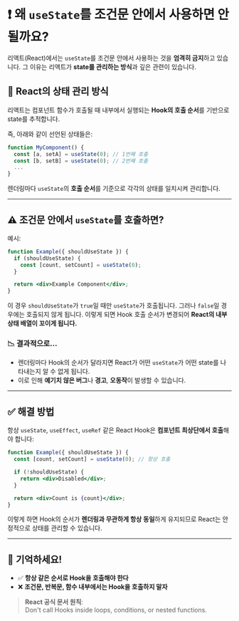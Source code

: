 # ❗ 왜 `useState`를 조건문 안에서 사용하면 안 될까요?

리액트(React)에서는 `useState`를 조건문 안에서 사용하는 것을 **엄격히 금지**하고 있습니다. 그 이유는 리액트가 **state를 관리하는 방식**과 깊은 관련이 있습니다.

## 📌 React의 상태 관리 방식

리액트는 컴포넌트 함수가 호출될 때 내부에서 실행되는 **Hook의 호출 순서**를 기반으로 state를 추적합니다.

즉, 아래와 같이 선언된 상태들은:

```jsx
function MyComponent() {
  const [a, setA] = useState(0); // 1번째 호출
  const [b, setB] = useState(0); // 2번째 호출
  ...
}
```

렌더링마다 `useState`의 **호출 순서**를 기준으로 각각의 상태를 일치시켜 관리합니다.

---

## ⚠️ 조건문 안에서 `useState`를 호출하면?

예시:

```jsx
function Example({ shouldUseState }) {
  if (shouldUseState) {
    const [count, setCount] = useState(0);
  }

  return <div>Example Component</div>;
}
```

이 경우 `shouldUseState`가 `true`일 때만 `useState`가 호출됩니다. 그러나 `false`일 경우에는 호출되지 않게 됩니다. 이렇게 되면 Hook 호출 순서가 변경되어 **React의 내부 상태 배열이 꼬이게 됩니다.**

### 📉 결과적으로...

- 렌더링마다 Hook의 순서가 달라지면 React가 어떤 `useState`가 어떤 state를 나타내는지 알 수 없게 됩니다.
- 이로 인해 **예기치 않은 버그**나 **경고**, **오동작**이 발생할 수 있습니다.

---

## ✅ 해결 방법

항상 `useState`, `useEffect`, `useRef` 같은 React Hook은 **컴포넌트 최상단에서 호출**해야 합니다:

```jsx
function Example({ shouldUseState }) {
  const [count, setCount] = useState(0); // 항상 호출

  if (!shouldUseState) {
    return <div>Disabled</div>;
  }

  return <div>Count is {count}</div>;
}
```

이렇게 하면 Hook의 순서가 **렌더링과 무관하게 항상 동일**하게 유지되므로 React는 안정적으로 상태를 관리할 수 있습니다.

---

## 🧠 기억하세요!

- ✅ **항상 같은 순서로 Hook을 호출해야 한다**
- ❌ **조건문, 반복문, 함수 내부에서는 Hook을 호출하지 말자**

> **React 공식 문서 원칙**:  
> Don't call Hooks inside loops, conditions, or nested functions.

